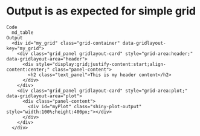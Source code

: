 # Output is as expected for simple grid

    Code
      md_table
    Output
      <div id="my_grid" class="grid-container" data-gridlayout-key="my_grid">
        <div class="grid_panel gridlayout-card" style="grid-area:header;" data-gridlayout-area="header">
          <div style="display:grid;justify-content:start;align-content:center;" class="panel-content">
            <h2 class="text_panel">This is my header content</h2>
          </div>
        </div>
        <div class="grid_panel gridlayout-card" style="grid-area:plot;" data-gridlayout-area="plot">
          <div class="panel-content">
            <div id="myPlot" class="shiny-plot-output" style="width:100%;height:400px;"></div>
          </div>
        </div>
      </div>

